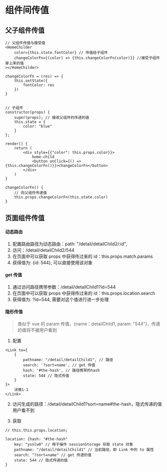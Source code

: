 # 组件间传值

## 父子组件传值

```
// 父组件传值与接受值
<HomeChilder
    color={this.state.fontColor} // 传值给子组件
    changeColorFn={(color) => {this.changeColorFn(color)}} //接受子组件穿上来的值
></HomeChilder>

changeColorFn = (res) => {
    this.setState({
        fontColor: res
    })
}


// 子组件
constructor(props) {
    super(props); // 接收父组件的传递的值
    this.state = {
        color: "blue"
    }
};

render() {
    return (
        <div style={{"color": this.props.color}}>
            home-child
            <button onClick={() => {this.changeColorFn()}}>changeColorFn</button>
        </div>
    )
}

changeColorFn() {
    // 向父组件传递值
    this.props.changeColorFn(this.state.color)
}
```

## 页面组件传值

#### 动态路由
1. 配置路由路径为动态路由：path: "/detail/detailChild2/:id",
2. 访问：/detail/detailChild2/544
3. 在页面中可以获取 props 中获得传过来的 id：this.props.match.params
4. 获得值为: {id: 544}, 可以直接使用该对象

#### get 传值
1. 通过访问路径携带参数：/detail/detailChild1?id=544
2. 在页面中可以获取 props 中获得传过来的 id：this.props.location.search
3. 获得值为: ?id=544, 需要对这个值进行进一步处理

#### 隐形传值
> 类似于 vue 的 param 传值，{name：detailChild1, param: "544"}，传递的值将不被用户看到

1. 配置
```
<Link to={
    {
        pathname: "/detail/detailChild1", // 路径
        search: '?sort=name', // get 传值
        hash: '#the-hash', // 路径携带的hash
        state: 544 // 隐式传值
    }
}>
    详情1-1
</Link>
```

2. 访问生成的路径：/detail/detailChild1?sort=name#the-hash，隐式传递的值用户看不到

3. 获取

```
// this.this.props.location;

location: {hash: "#the-hash"
    key: "ysnlw0" // 用于操作 sessionStorage 存取 state 对象
    pathname: "/detail/detailChild1" // 当前路径，即 Link 中的 to 属性
    search: "?sort=name" // get 传递的值
    state: 544 // 隐式传递的值
}
```
